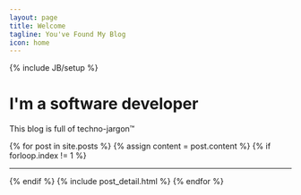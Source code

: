 ```yaml
---
layout: page
title: Welcome
tagline: You've Found My Blog
icon: home
---
```

{% include JB/setup %}

<div class="jumbotron">
  <i class="fa fa-code fa-border fa-5x pull-right"></i>
  <h1>I'm a software developer</h1>
  <p>This blog is full of techno-jargon&#0153;</p>

</div>

<div class="blog-index">  
  {% for post in site.posts %}
  {% assign content = post.content %}
  {% if forloop.index != 1 %}
  <hr/>
  {% endif %}
  {% include post_detail.html %}
  {% endfor %}
</div>
